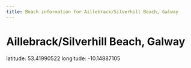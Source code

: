 ```yaml
---
title: Beach information for Aillebrack/Silverhill Beach, Galway
---
```

# Aillebrack/Silverhill Beach, Galway 

<div class="location-info">latitude: 53.41990522 longitude: -10.14887105</div>
<div></div>